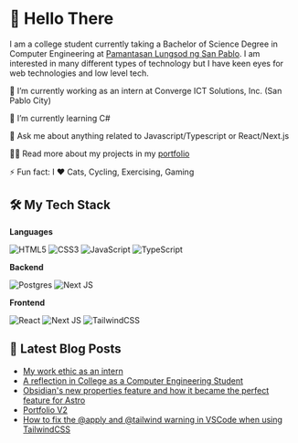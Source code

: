 # 👋 Hello There

I am a college student currently taking a Bachelor of Science Degree in Computer
Engineering at [Pamantasan Lungsod ng San Pablo][DLSP]. I am interested in many
different types of technology but I have keen eyes for web technologies and low level tech.

🔭  I’m currently working as an intern at Converge ICT Solutions, Inc. (San Pablo City)

🌱  I’m currently learning C#

💬  Ask me about anything related to Javascript/Typescript or React/Next.js

👨‍💻  Read more about my projects in my [portfolio]

⚡  Fun fact: I ❤️ Cats, Cycling, Exercising, Gaming

## 🛠 My Tech Stack

**Languages**

![HTML5](https://img.shields.io/badge/html5-%23E34F26.svg?style=for-the-badge&logo=html5&logoColor=white)
![CSS3](https://img.shields.io/badge/css3-%231572B6.svg?style=for-the-badge&logo=css3&logoColor=white)
![JavaScript](https://img.shields.io/badge/javascript-%23323330.svg?style=for-the-badge&logo=javascript&logoColor=%23F7DF1E)
![TypeScript](https://img.shields.io/badge/typescript-%23007ACC.svg?style=for-the-badge&logo=typescript&logoColor=white)

**Backend**

![Postgres](https://img.shields.io/badge/postgres-%23316192.svg?style=for-the-badge&logo=postgresql&logoColor=white)
![Next JS](https://img.shields.io/badge/Next-black?style=for-the-badge&logo=next.js&logoColor=white)

**Frontend**

![React](https://img.shields.io/badge/react-%2320232a.svg?style=for-the-badge&logo=react&logoColor=%2361DAFB)
![Next JS](https://img.shields.io/badge/Next-black?style=for-the-badge&logo=next.js&logoColor=white)
![TailwindCSS](https://img.shields.io/badge/tailwindcss-%2338B2AC.svg?style=for-the-badge&logo=tailwind-css&logoColor=white)

## 📝 Latest Blog Posts

<!-- BLOG-POST-LIST:START -->
- [My work ethic as an intern](https://cpeaustriajc.github.io/posts/2024-08-05-my-work-ethic/)
- [A reflection in College as a Computer Engineering Student](https://cpeaustriajc.github.io/posts/reflection-college-computer-engineering-student/)
- [Obsidian&#39;s new properties feature and how it became the perfect feature for Astro](https://cpeaustriajc.github.io/posts/2023-10-15-using-obsidian-as-a-cms/)
- [Portfolio V2](https://cpeaustriajc.github.io/posts/2023-09-10-portfolio-v2/)
- [How to fix the @apply and @tailwind warning in VSCode when using TailwindCSS](https://cpeaustriajc.github.io/posts/2023-09-08-tailwindcss-at-apply-warning/)
<!-- BLOG-POST-LIST:END -->

[portfolio]: https://cpeaustriajc.github.io
[DLSP]: https://www.facebook.com/PLSPOfficialFBPage
